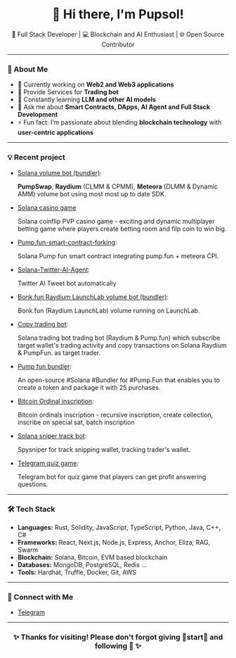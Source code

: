 <h1 align="center">👋 Hi there, I'm Pupsol!</h1>

<p align="center">
  🚀 Full Stack Developer | 💻 Blockchain and AI Enthusiast | 🌐 Open Source Contributor
</p>

---

### 🌟 About Me
- 🔭 Currently working on **Web2 and Web3 applications**
- 💊 Provide Services for **Trading bot**
- 🌱 Constantly learning **LLM and other AI models**
- 💬 Ask me about **Smart Contracts, DApps, AI Agent and Full Stack Development**
- ⚡ Fun fact: I’m passionate about blending **blockchain technology** with **user-centric applications**

---

### 💡 Recent project
- [Solana volume bot (bundler)](https://github.com/m4rcu5o/Solana-Volume-Bot):

  **PumpSwap**, **Raydium** (CLMM & CPMM), **Meteora** (DLMM & Dynamic AMM) volume bot using most most up to date SDK.

- [Solana casino game](https://github.com/m4rcu5o/Solana-Coinflip-Casino-Game)

  Solana coinflip PVP casino game - exciting and dynamic multiplayer betting game where players create betting room and filp coin to win big.
  
- [Pump.fun-smart-contract-forking](https://github.com/m4rcu5o/Solana-pump.fun-smart-contract):

  Solana Pump fun smart contract integrating pump.fun + meteora CPI.

- [Solana-Twitter-AI-Agent](https://github.com/m4rcu5o/Solana-Twitter-AI-Agent):

  Twitter AI Tweet bot automatically
  
- [Bonk.fun Raydium LaunchLab volume bot (bundler)](https://github.com/m4rcu5o/Bonk-dot-fun-Launch-Lab-Volume-Bot):

  Bonk.fun (Raydium LaunchLab) volume running on LaunchLab.

- [Copy trading bot](https://github.com/m4rcu5o/Copy-trading-bot):

  Solana trading bot trading bot (Raydium & Pump.fun) which subscribe target wallet's trading activity and copy transactions on Solana Raydium & PumpFun. as target trader.

- [Pump fun bundler](https://github.com/m4rcu5o/Pump.fun-bundler):

  An open-source #Solana #Bundler for #Pump.Fun that enables you to create a token and package it with 25 purchases.

- [Bitcoin Ordinal inscription](https://github.com/m4rcu5o/inscribe_mode):

  Bitcoin ordinals inscription - recursive inscription, create collection, inscribe on special sat, batch inscription
  
- [Solana sniper track bot](https://github.com/m4rcu5o/Solana-sniper-track-bot):

  Spysniper for track snipping wallet, tracking trader's wallet.

- [Telegram quiz game](https://github.com/m4rcu5o/tg-app-quiz):

  Telegram bot for quiz game that players can get profit answering questions.
---

### 🛠️ Tech Stack
- **Languages:** Rust, Solidity, JavaScript, TypeScript, Python, Java, C++, C#
- **Frameworks:** React, Next.js, Node.js, Express, Anchor, Eliza, RAG, Swarm
- **Blockchain:** Solana, Bitcoin, EVM based blockchain 
- **Databases:** MongoDB, PostgreSQL, Redis ...
- **Tools:** Hardhat, Truffle, Docker, Git, AWS

---

### 🔗 Connect with Me
- [Telegram](https://t.me/pup5ol)

---


<h3 align="center">✨ Thanks for visiting! Please don't forgot giving 🌟start🌟 and following 🤩 ✨</h3>
